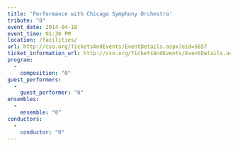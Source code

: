 ```yaml
---
title: 'Performance with Chicago Symphony Orchestra'
tribute: "0"
event_date: 2014-04-18
event_time: 01:30 PM
location: /facilities/
url: http://cso.org/TicketsAndEvents/EventDetails.aspx?eid=5657
ticket_information_url: http://cso.org/TicketsAndEvents/EventDetails.aspx?eid=5657
program: 
  -
    composition: "0"
guest_performers: 
  -
    guest_performer: "0"
ensembles: 
  -
    ensemble: "0"
conductors: 
  -
    conductor: "0"
---
```

